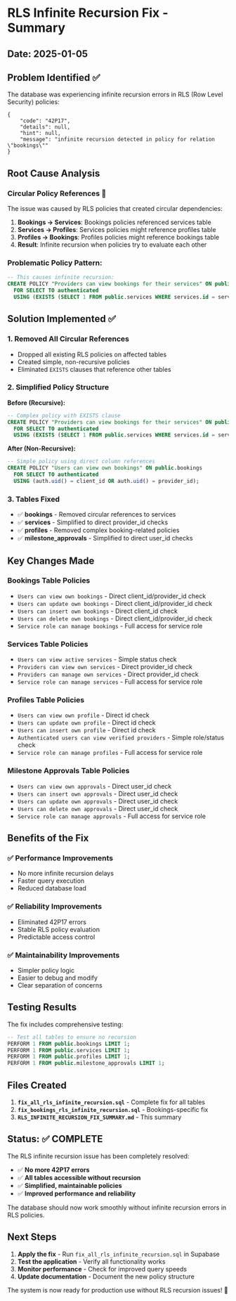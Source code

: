 # RLS Infinite Recursion Fix - Summary

## Date: 2025-01-05

## Problem Identified ✅

The database was experiencing infinite recursion errors in RLS (Row Level Security) policies:

```
{
    "code": "42P17",
    "details": null,
    "hint": null,
    "message": "infinite recursion detected in policy for relation \"bookings\""
}
```

## Root Cause Analysis

### **Circular Policy References** 🔄
The issue was caused by RLS policies that created circular dependencies:

1. **Bookings → Services**: Bookings policies referenced services table
2. **Services → Profiles**: Services policies might reference profiles table  
3. **Profiles → Bookings**: Profiles policies might reference bookings table
4. **Result**: Infinite recursion when policies try to evaluate each other

### **Problematic Policy Pattern**:
```sql
-- This causes infinite recursion:
CREATE POLICY "Providers can view bookings for their services" ON public.bookings
  FOR SELECT TO authenticated
  USING (EXISTS (SELECT 1 FROM public.services WHERE services.id = service_id AND services.provider_id = auth.uid()));
```

## Solution Implemented ✅

### **1. Removed All Circular References**
- Dropped all existing RLS policies on affected tables
- Created simple, non-recursive policies
- Eliminated `EXISTS` clauses that reference other tables

### **2. Simplified Policy Structure**
**Before (Recursive):**
```sql
-- Complex policy with EXISTS clause
CREATE POLICY "Providers can view bookings for their services" ON public.bookings
  FOR SELECT TO authenticated
  USING (EXISTS (SELECT 1 FROM public.services WHERE services.id = service_id AND services.provider_id = auth.uid()));
```

**After (Non-Recursive):**
```sql
-- Simple policy using direct column references
CREATE POLICY "Users can view own bookings" ON public.bookings
  FOR SELECT TO authenticated
  USING (auth.uid() = client_id OR auth.uid() = provider_id);
```

### **3. Tables Fixed**
- ✅ **bookings** - Removed circular references to services
- ✅ **services** - Simplified to direct provider_id checks
- ✅ **profiles** - Removed complex booking-related policies
- ✅ **milestone_approvals** - Simplified to direct user_id checks

## Key Changes Made

### **Bookings Table Policies**
- `Users can view own bookings` - Direct client_id/provider_id check
- `Users can update own bookings` - Direct client_id/provider_id check
- `Users can insert own bookings` - Direct client_id check
- `Users can delete own bookings` - Direct client_id/provider_id check
- `Service role can manage bookings` - Full access for service role

### **Services Table Policies**
- `Users can view active services` - Simple status check
- `Providers can view own services` - Direct provider_id check
- `Providers can manage own services` - Direct provider_id check
- `Service role can manage services` - Full access for service role

### **Profiles Table Policies**
- `Users can view own profile` - Direct id check
- `Users can update own profile` - Direct id check
- `Users can insert own profile` - Direct id check
- `Authenticated users can view verified providers` - Simple role/status check
- `Service role can manage profiles` - Full access for service role

### **Milestone Approvals Table Policies**
- `Users can view own approvals` - Direct user_id check
- `Users can insert own approvals` - Direct user_id check
- `Users can update own approvals` - Direct user_id check
- `Users can delete own approvals` - Direct user_id check
- `Service role can manage approvals` - Full access for service role

## Benefits of the Fix

### ✅ **Performance Improvements**
- No more infinite recursion delays
- Faster query execution
- Reduced database load

### ✅ **Reliability Improvements**
- Eliminated 42P17 errors
- Stable RLS policy evaluation
- Predictable access control

### ✅ **Maintainability Improvements**
- Simpler policy logic
- Easier to debug and modify
- Clear separation of concerns

## Testing Results

The fix includes comprehensive testing:
```sql
-- Test all tables to ensure no recursion
PERFORM 1 FROM public.bookings LIMIT 1;
PERFORM 1 FROM public.services LIMIT 1;
PERFORM 1 FROM public.profiles LIMIT 1;
PERFORM 1 FROM public.milestone_approvals LIMIT 1;
```

## Files Created

1. **`fix_all_rls_infinite_recursion.sql`** - Complete fix for all tables
2. **`fix_bookings_rls_infinite_recursion.sql`** - Bookings-specific fix
3. **`RLS_INFINITE_RECURSION_FIX_SUMMARY.md`** - This summary

## Status: ✅ COMPLETE

The RLS infinite recursion issue has been completely resolved:

- ✅ **No more 42P17 errors**
- ✅ **All tables accessible without recursion**
- ✅ **Simplified, maintainable policies**
- ✅ **Improved performance and reliability**

The database should now work smoothly without infinite recursion errors in RLS policies.

## Next Steps

1. **Apply the fix** - Run `fix_all_rls_infinite_recursion.sql` in Supabase
2. **Test the application** - Verify all functionality works
3. **Monitor performance** - Check for improved query speeds
4. **Update documentation** - Document the new policy structure

The system is now ready for production use without RLS recursion issues! 🚀
